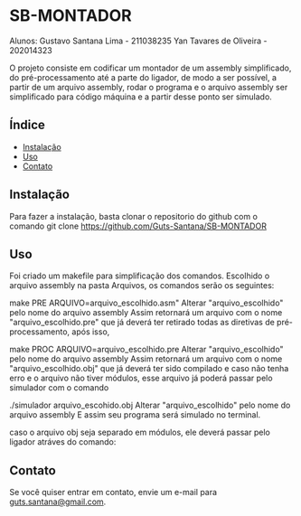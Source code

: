 # SB-MONTADOR

Alunos:
	Gustavo Santana Lima - 211038235
	Yan Tavares de Oliveira - 202014323

O projeto consiste em codificar um montador de um assembly simplificado,
do pré-processamento até a parte do ligador, de modo a ser possível, a partir
de um arquivo assembly, rodar o programa e o arquivo assembly ser simplificado
para código máquina e a partir desse ponto ser simulado. 


## Índice

- [Instalação](#instalação)
- [Uso](#uso)
- [Contato](#contato)

## Instalação

Para fazer a instalação, basta clonar o repositorio do github
com o comando git clone https://github.com/Guts-Santana/SB-MONTADOR


## Uso

Foi criado um makefile para simplificação dos comandos.
Escolhido o arquivo assembly na pasta Arquivos, os comandos serão os seguintes:

make PRE ARQUIVO=arquivo_escolhido.asm"
Alterar "arquivo_escolhido" pelo nome do arquivo assembly
Assim retornará um arquivo com o nome "arquivo_escolhido.pre" que já deverá ter
retirado todas as diretivas de pré-processamento, após isso,

make PROC ARQUIVO=arquivo_escolhido.pre
Alterar "arquivo_escolhido" pelo nome do arquivo assembly
Assim retornará um arquivo com o nome "arquivo_escolhido.obj" que já deverá ter
sido compilado e caso não tenha erro e o arquivo não tiver módulos, esse arquivo
já poderá passar pelo simulador com o comando

./simulador arquivo_escohido.obj
Alterar "arquivo_escolhido" pelo nome do arquivo assembly
E assim seu programa será simulado no terminal.

caso o arquivo obj seja separado em módulos, ele deverá passar pelo ligador
atráves do comando:



## Contato

Se você quiser entrar em contato, envie um e-mail para [guts.santana@gmail.com](mailto:guts.santana@gmail.com).
